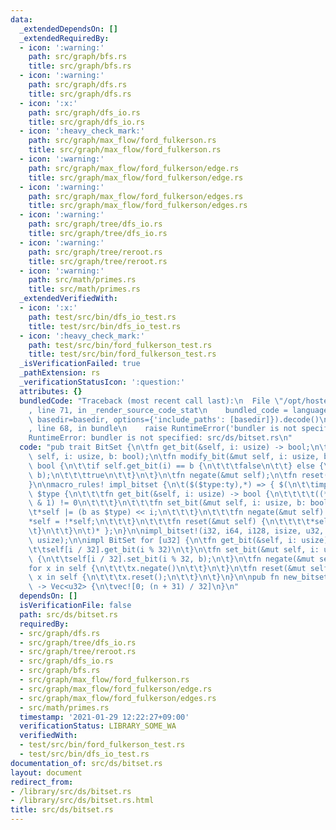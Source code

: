 ```yaml
---
data:
  _extendedDependsOn: []
  _extendedRequiredBy:
  - icon: ':warning:'
    path: src/graph/bfs.rs
    title: src/graph/bfs.rs
  - icon: ':warning:'
    path: src/graph/dfs.rs
    title: src/graph/dfs.rs
  - icon: ':x:'
    path: src/graph/dfs_io.rs
    title: src/graph/dfs_io.rs
  - icon: ':heavy_check_mark:'
    path: src/graph/max_flow/ford_fulkerson.rs
    title: src/graph/max_flow/ford_fulkerson.rs
  - icon: ':warning:'
    path: src/graph/max_flow/ford_fulkerson/edge.rs
    title: src/graph/max_flow/ford_fulkerson/edge.rs
  - icon: ':warning:'
    path: src/graph/max_flow/ford_fulkerson/edges.rs
    title: src/graph/max_flow/ford_fulkerson/edges.rs
  - icon: ':warning:'
    path: src/graph/tree/dfs_io.rs
    title: src/graph/tree/dfs_io.rs
  - icon: ':warning:'
    path: src/graph/tree/reroot.rs
    title: src/graph/tree/reroot.rs
  - icon: ':warning:'
    path: src/math/primes.rs
    title: src/math/primes.rs
  _extendedVerifiedWith:
  - icon: ':x:'
    path: test/src/bin/dfs_io_test.rs
    title: test/src/bin/dfs_io_test.rs
  - icon: ':heavy_check_mark:'
    path: test/src/bin/ford_fulkerson_test.rs
    title: test/src/bin/ford_fulkerson_test.rs
  _isVerificationFailed: true
  _pathExtension: rs
  _verificationStatusIcon: ':question:'
  attributes: {}
  bundledCode: "Traceback (most recent call last):\n  File \"/opt/hostedtoolcache/Python/3.9.1/x64/lib/python3.9/site-packages/onlinejudge_verify/documentation/build.py\"\
    , line 71, in _render_source_code_stat\n    bundled_code = language.bundle(stat.path,\
    \ basedir=basedir, options={'include_paths': [basedir]}).decode()\n  File \"/opt/hostedtoolcache/Python/3.9.1/x64/lib/python3.9/site-packages/onlinejudge_verify/languages/user_defined.py\"\
    , line 68, in bundle\n    raise RuntimeError('bundler is not specified: {}'.format(path.as_posix()))\n\
    RuntimeError: bundler is not specified: src/ds/bitset.rs\n"
  code: "pub trait BitSet {\n\tfn get_bit(&self, i: usize) -> bool;\n\tfn set_bit(&mut\
    \ self, i: usize, b: bool);\n\tfn modify_bit(&mut self, i: usize, b: bool) ->\
    \ bool {\n\t\tif self.get_bit(i) == b {\n\t\t\tfalse\n\t\t} else {\n\t\t\tself.set_bit(i,\
    \ b);\n\t\t\ttrue\n\t\t}\n\t}\n\tfn negate(&mut self);\n\tfn reset(&mut self);\n\
    }\n\nmacro_rules! impl_bitset {\n\t($($type:ty),*) => { $(\n\t\timpl BitSet for\
    \ $type {\n\t\t\tfn get_bit(&self, i: usize) -> bool {\n\t\t\t\t((*self >> i)\
    \ & 1) != 0\n\t\t\t}\n\t\t\tfn set_bit(&mut self, i: usize, b: bool) {\n\t\t\t\
    \t*self |= (b as $type) << i;\n\t\t\t}\n\t\t\tfn negate(&mut self) {\n\t\t\t\t\
    *self = !*self;\n\t\t\t}\n\t\t\tfn reset(&mut self) {\n\t\t\t\t*self = 0;\n\t\t\
    \t}\n\t\t}\n\t)* };\n}\n\nimpl_bitset!(i32, i64, i128, isize, u32, u64, u128,\
    \ usize);\n\nimpl BitSet for [u32] {\n\tfn get_bit(&self, i: usize) -> bool {\n\
    \t\tself[i / 32].get_bit(i % 32)\n\t}\n\tfn set_bit(&mut self, i: usize, b: bool)\
    \ {\n\t\tself[i / 32].set_bit(i % 32, b);\n\t}\n\tfn negate(&mut self) {\n\t\t\
    for x in self {\n\t\t\tx.negate()\n\t\t}\n\t}\n\tfn reset(&mut self) {\n\t\tfor\
    \ x in self {\n\t\t\tx.reset();\n\t\t}\n\t}\n}\n\npub fn new_bitset(n: usize)\
    \ -> Vec<u32> {\n\tvec![0; (n + 31) / 32]\n}\n"
  dependsOn: []
  isVerificationFile: false
  path: src/ds/bitset.rs
  requiredBy:
  - src/graph/dfs.rs
  - src/graph/tree/dfs_io.rs
  - src/graph/tree/reroot.rs
  - src/graph/dfs_io.rs
  - src/graph/bfs.rs
  - src/graph/max_flow/ford_fulkerson.rs
  - src/graph/max_flow/ford_fulkerson/edge.rs
  - src/graph/max_flow/ford_fulkerson/edges.rs
  - src/math/primes.rs
  timestamp: '2021-01-29 12:22:27+09:00'
  verificationStatus: LIBRARY_SOME_WA
  verifiedWith:
  - test/src/bin/ford_fulkerson_test.rs
  - test/src/bin/dfs_io_test.rs
documentation_of: src/ds/bitset.rs
layout: document
redirect_from:
- /library/src/ds/bitset.rs
- /library/src/ds/bitset.rs.html
title: src/ds/bitset.rs
---
```

